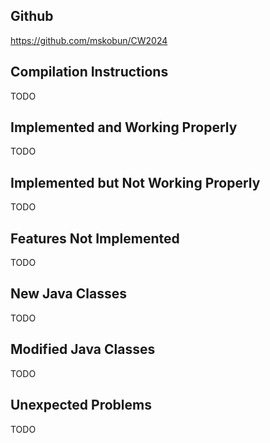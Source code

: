 ## Github
<https://github.com/mskobun/CW2024>
## Compilation Instructions
TODO
## Implemented and Working Properly
TODO
## Implemented but Not Working Properly
TODO
## Features Not Implemented
TODO
## New Java Classes
TODO
## Modified Java Classes
TODO
## Unexpected Problems
TODO